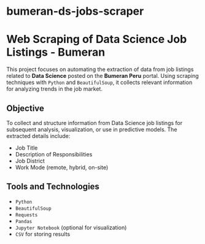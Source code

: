 # bumeran-ds-jobs-scraper
# Web Scraping of Data Science Job Listings - Bumeran

This project focuses on automating the extraction of data from job listings related to **Data Science** posted on the **Bumeran Peru** portal. Using scraping techniques with `Python` and `BeautifulSoup`, it collects relevant information for analyzing trends in the job market.

## Objective

To collect and structure information from Data Science job listings for subsequent analysis, visualization, or use in predictive models. The extracted details include:

- Job Title
- Description of Responsibilities
- Job District
- Work Mode (remote, hybrid, on-site)

## Tools and Technologies

- `Python`
- `BeautifulSoup`
- `Requests`
- `Pandas`
- `Jupyter Notebook` (optional for visualization)
- `CSV` for storing results


